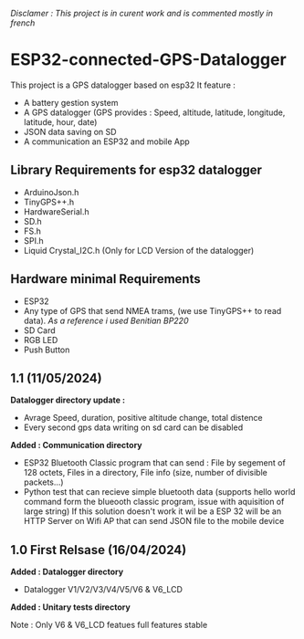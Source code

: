 *Disclamer : This project is in curent work and is commented mostly in french*
# ESP32-connected-GPS-Datalogger

This project is a GPS datalogger based on esp32
It feature :
* A battery gestion system
* A GPS datalogger (GPS provides : Speed, altitude, latitude, longitude, latitude, hour, date)
* JSON data saving on SD
* A communication an ESP32 and mobile App
## Library Requirements for esp32 datalogger
* ArduinoJson.h
* TinyGPS++.h
* HardwareSerial.h
* SD.h
* FS.h
* SPI.h
* Liquid Crystal_I2C.h (Only for LCD Version of the datalogger)
## Hardware minimal Requirements
* ESP32
* Any type of GPS that send NMEA trams, (we use TinyGPS++ to read data). *As a reference i used Benitian BP220*
* SD Card
* RGB LED
* Push Button

## 1.1 (11/05/2024)
**Datalogger directory update :**
* Avrage Speed, duration, positive altitude change, total distence
* Every second gps data writing on sd card can be disabled

**Added : Communication directory** 
* ESP32 Bluetooth Classic program that can send : File by segement of 128 octets, Files in a directory, File info (size, number of divisible packets...) 
* Python test that can recieve simple bluetooth data (supports hello world command form the blueooth classic program, issue with aquisition of large string)
If this solution doesn't work it wil be a ESP 32 will be an HTTP Server on Wifi AP that can send JSON file to the mobile device

## 1.0 First Relsase (16/04/2024)
**Added : Datalogger directory** 
* Datalogger V1/V2/V3/V4/V5/V6 & V6_LCD


**Added : Unitary tests directory**

Note : Only V6 & V6_LCD featues full features stable
